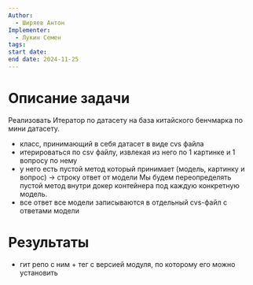 ```yaml
---
Author:
  - Ширяев Антон
Implementer:
  - Лукин Семен
tags: 
start date: 
end date: 2024-11-25
---
```

# Описание задачи

Реализовать Итератор по датасету на база китайского бенчмарка по мини датасету.
* класс, принимающий в себя датасет в виде cvs файла
* итерироваться по csv файлу, извлекая из него по 1 картинке и 1 вопросу по нему
* у него есть пустой метод который принимает (модель, картинку и вопрос) -> строку ответ от модели
Мы будем переопределять пустой метод внутри докер контейнера под каждую конкретную модель.
* все ответ все модели записываются в отдельный cvs-файл c ответами модели
# Результаты

* гит репо с ним + тег с версией модуля, по которому его можно установить